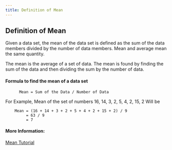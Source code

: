 ```yaml
---
title: Definition of Mean
---
```

## Definition of Mean
<!-- The article goes here, in GitHub-flavored Markdown. Feel free to add YouTube videos, images, and CodePen/JSBin embeds  -->
Given a data set, the mean of the data set is defined as the sum of the data members divided by the number of data members. Mean and average mean the same quantity.

The mean is the average of a set of data. The mean is found by finding the sum of the data and then dividing the sum by the number of data.

#### Formula to find the mean of a data set
```
      Mean = Sum of the Data / Number of Data
```

For Example, Mean of the set of numbers 16, 14, 3, 2, 5, 4, 2, 15, 2 Will be
```
    Mean = (16 + 14 + 3 + 2 + 5 + 4 + 2 + 15 + 2) / 9 
         = 63 / 9 
         = 7
```

#### More Information:
<!-- Please add any articles you think might be helpful to read before writing the article -->
[Mean Tutorial](https://www.tutorialspoint.com/mean_median_and_mode/mean_of_data_set.htm)

